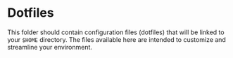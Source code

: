 
# Dotfiles

This folder should contain configuration files (dotfiles) that will be linked to your `$HOME` directory. 
The files available here are intended to customize and streamline your environment.